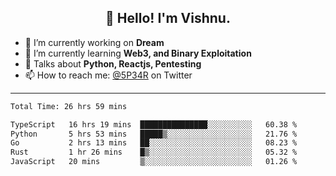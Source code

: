 <h2 align="center">👋 Hello! I'm Vishnu.</h2>


- 🔭 I’m currently working on **Dream**
- 🌱 I’m currently learning **Web3, and Binary Exploitation**
- 💬 Talks about **Python, Reactjs, Pentesting**
- 📫 How to reach me: [@5P34R](https://twitter.com/Vishnu27302693) on Twitter

---
<!--START_SECTION:waka-->

```txt
Total Time: 26 hrs 59 mins

TypeScript   16 hrs 19 mins  ███████████████░░░░░░░░░░   60.38 %
Python       5 hrs 53 mins   █████▒░░░░░░░░░░░░░░░░░░░   21.76 %
Go           2 hrs 13 mins   ██░░░░░░░░░░░░░░░░░░░░░░░   08.23 %
Rust         1 hr 26 mins    █▒░░░░░░░░░░░░░░░░░░░░░░░   05.32 %
JavaScript   20 mins         ▒░░░░░░░░░░░░░░░░░░░░░░░░   01.26 %
```

<!--END_SECTION:waka-->
